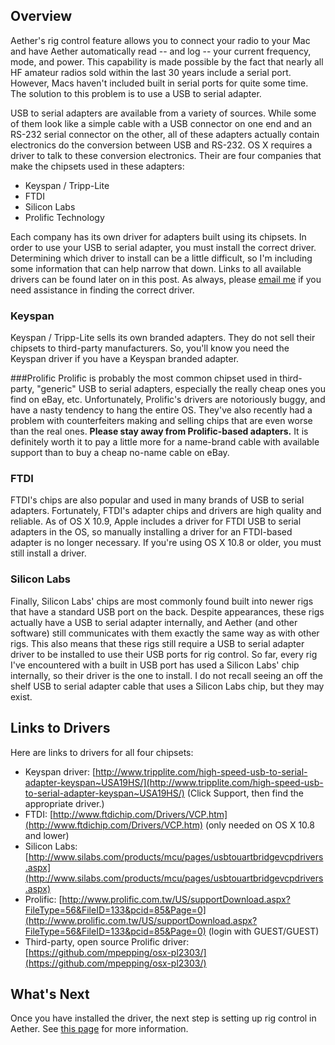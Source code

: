 ## Overview

Aether's rig control feature allows you to connect your radio to your Mac and have Aether automatically read -- and log -- your current frequency, mode, and power. This capability is made possible by the fact that nearly all HF amateur radios sold within the last 30 years include a serial port. However, Macs haven't included built in serial ports for quite some time. The solution to this problem is to use a USB to serial adapter.

USB to serial adapters are available from a variety of sources. While some of them look like a simple cable with a USB connector on one end and an RS-232 serial connector on the other, all of these adapters actually contain electronics do the conversion between USB and RS-232. OS X requires a driver to talk to these conversion electronics. Their are four companies that make the chipsets used in these adapters:

- Keyspan / Tripp-Lite
- FTDI
- Silicon Labs
- Prolific Technology

Each company has its own driver for adapters built using its chipsets.  In order to use your USB to serial adapter, you must install the correct driver. Determining which driver to install can be a little difficult, so I'm including some information that can help narrow that down. Links to all available drivers can be found later on in this post. As always, please [email me](mailto:support@aetherlog.com) if you need assistance in finding the correct driver.

### Keyspan

Keyspan / Tripp-Lite sells its own branded adapters. They do not sell their chipsets to third-party manufacturers. So, you'll know you need the Keyspan driver if you have a Keyspan branded adapter.

###Prolific
Prolific is probably the most common chipset used in third-party, "generic" USB to serial adapters, especially the really cheap ones you find on eBay, etc. Unfortunately, Prolific's drivers are notoriously buggy, and have a nasty tendency to hang the entire OS. They've also recently had a problem with counterfeiters making and selling chips that are even worse than the real ones. **Please stay away from Prolific-based adapters.** It is definitely worth it to pay a little more for a name-brand cable with available support than to buy a cheap no-name cable on eBay.

### FTDI

FTDI's chips are also popular and used in many brands of USB to serial adapters. Fortunately, FTDI's adapter chips and drivers are high quality and reliable. As of OS X 10.9, Apple includes a driver for FTDI USB to serial adapters in the OS, so manually installing a driver for an FTDI-based adapter is no longer necessary. If you're using OS X 10.8 or older, you must still install a driver.

### Silicon Labs
Finally, Silicon Labs' chips are most commonly found built into newer rigs that have a standard USB port on the back. Despite appearances, these rigs actually have a USB to serial adapter internally, and Aether (and other software) still communicates with them exactly the same way as with other rigs. This also means that these rigs still require a USB to serial adapter driver to be installed to use their USB ports for rig control. So far, every rig I've encountered with a built in USB port has used a Silicon Labs' chip internally, so their driver is the one to install. I do not recall seeing an off the shelf USB to serial adapter cable that uses a Silicon Labs chip, but they may exist.

## Links to Drivers

Here are links to drivers for all four chipsets:

- Keyspan driver: [http://www.tripplite.com/high-speed-usb-to-serial-adapter-keyspan~USA19HS/](http://www.tripplite.com/high-speed-usb-to-serial-adapter-keyspan~USA19HS/) (Click Support, then find the appropriate driver.)
- FTDI: [http://www.ftdichip.com/Drivers/VCP.htm](http://www.ftdichip.com/Drivers/VCP.htm) (only needed on OS X 10.8 and lower)
- Silicon Labs: [http://www.silabs.com/products/mcu/pages/usbtouartbridgevcpdrivers.aspx](http://www.silabs.com/products/mcu/pages/usbtouartbridgevcpdrivers.aspx)
- Prolific: [http://www.prolific.com.tw/US/supportDownload.aspx?FileType=56&FileID=133&pcid=85&Page=0](http://www.prolific.com.tw/US/supportDownload.aspx?FileType=56&FileID=133&pcid=85&Page=0) (login with GUEST/GUEST)
- Third-party, open source Prolific driver: [https://github.com/mpepping/osx-pl2303/](https://github.com/mpepping/osx-pl2303/)

## What's Next

Once you have installed the driver, the next step is setting up rig control in Aether. See [this page](/rigcontrol/rigcontrol.md) for more information.
